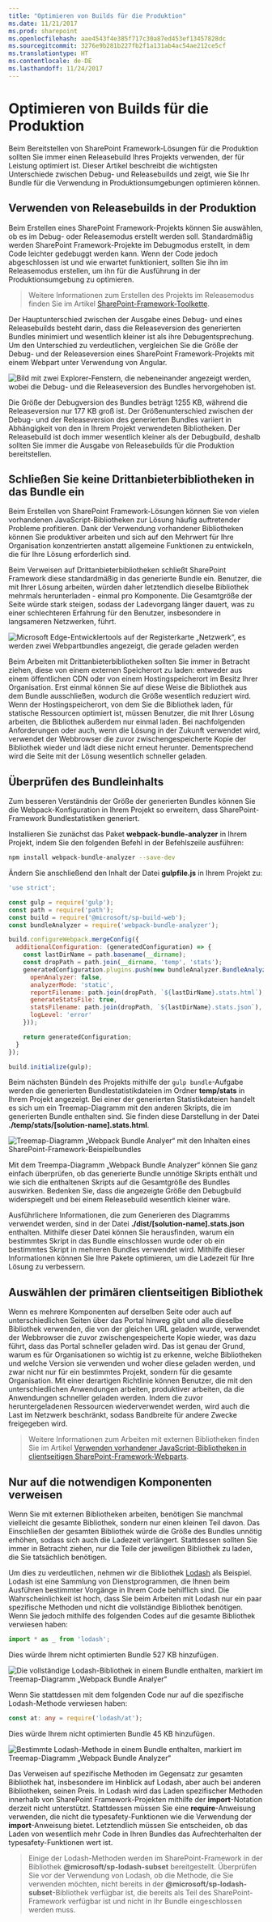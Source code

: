 ```yaml
---
title: "Optimieren von Builds für die Produktion"
ms.date: 11/21/2017
ms.prod: sharepoint
ms.openlocfilehash: aae4543f4e385f717c30a87ed453ef13457828dc
ms.sourcegitcommit: 3276e9b281b227fb2f1a131ab4ac54ae212ce5cf
ms.translationtype: HT
ms.contentlocale: de-DE
ms.lasthandoff: 11/24/2017
---
```

# <a name="optimize-builds-for-production"></a>Optimieren von Builds für die Produktion

Beim Bereitstellen von SharePoint Framework-Lösungen für die Produktion sollten Sie immer einen Releasebuild Ihres Projekts verwenden, der für Leistung optimiert ist. Dieser Artikel beschreibt die wichtigsten Unterschiede zwischen Debug- und Releasebuilds und zeigt, wie Sie Ihr Bundle für die Verwendung in Produktionsumgebungen optimieren können.

## <a name="use-release-builds-in-production"></a>Verwenden von Releasebuilds in der Produktion

Beim Erstellen eines SharePoint Framework-Projekts können Sie auswählen, ob es im Debug- oder Releasemodus erstellt werden soll. Standardmäßig werden SharePoint Framework-Projekte im Debugmodus erstellt, in dem Code leichter gedebuggt werden kann. Wenn der Code jedoch abgeschlossen ist und wie erwartet funktioniert, sollten Sie ihn im Releasemodus erstellen, um ihn für die Ausführung in der Produktionsumgebung zu optimieren.

> Weitere Informationen zum Erstellen des Projekts im Releasemodus finden Sie im Artikel [SharePoint-Framework-Toolkette](./sharepoint-framework-toolchain.md).

Der Hauptunterschied zwischen der Ausgabe eines Debug- und eines Releasebuilds besteht darin, dass die Releaseversion des generierten Bundles minimiert und wesentlich kleiner ist als ihre Debugentsprechung. Um den Unterschied zu verdeutlichen, vergleichen Sie die Größe der Debug- und der Releaseversion eines SharePoint Framework-Projekts mit einem Webpart unter Verwendung von Angular.

![Bild mit zwei Explorer-Fenstern, die nebeneinander angezeigt werden, wobei die Debug- und die Releaseversion des Bundles hervorgehoben ist.](../../images/guidance-productionbuilds-debug-vs-ship-bundle.png)

Die Größe der Debugversion des Bundles beträgt 1255 KB, während die Releaseversion nur 177 KB groß ist. Der Größenunterschied zwischen der Debug- und der Releaseversion des generierten Bundles variiert in Abhängigkeit von den in Ihrem Projekt verwendeten Bibliotheken. Der Releasebuild ist doch immer wesentlich kleiner als der Debugbuild, deshalb sollten Sie immer die Ausgabe von Releasebuilds für die Produktion bereitstellen.

## <a name="dont-include-third-party-libraries-in-the-bundle"></a>Schließen Sie keine Drittanbieterbibliotheken in das Bundle ein

Beim Erstellen von SharePoint Framework-Lösungen können Sie von vielen vorhandenen JavaScript-Bibliotheken zur Lösung häufig auftretender Probleme profitieren. Dank der Verwendung vorhandener Bibliotheken können Sie produktiver arbeiten und sich auf den Mehrwert für Ihre Organisation konzentrierten anstatt allgemeine Funktionen zu entwickeln, die für Ihre Lösung erforderlich sind.

Beim Verweisen auf Drittanbieterbibliotheken schließt SharePoint Framework diese standardmäßig in das generierte Bundle ein. Benutzer, die mit Ihrer Lösung arbeiten, würden daher letztendlich dieselbe Bibliothek mehrmals herunterladen - einmal pro Komponente. Die Gesamtgröße der Seite würde stark steigen, sodass der Ladevorgang länger dauert, was zu einer schlechteren Erfahrung für den Benutzer, insbesondere in langsameren Netzwerken, führt.

![Microsoft Edge-Entwicklertools auf der Registerkarte „Netzwerk“, es werden zwei Webpartbundles angezeigt, die gerade geladen werden](../../images/guidance-productionbuilds-two-bundles-with-libraries.png)

Beim Arbeiten mit Drittanbieterbibliotheken sollten Sie immer in Betracht ziehen, diese von einem externen Speicherort zu laden: entweder aus einem öffentlichen CDN oder von einem Hostingspeicherort im Besitz Ihrer Organisation. Erst einmal können Sie auf diese Weise die Bibliothek aus dem Bundle ausschließen, wodurch die Größe wesentlich reduziert wird. Wenn der Hostingspeicherort, von dem Sie die Bibliothek laden, für statische Ressourcen optimiert ist, müssen Benutzer, die mit Ihrer Lösung arbeiten, die Bibliothek außerdem nur einmal laden.  Bei nachfolgenden Anforderungen oder auch, wenn die Lösung in der Zukunft verwendet wird, verwendet der Webbrowser die zuvor zwischengespeicherte Kopie der Bibliothek wieder und lädt diese nicht erneut herunter. Dementsprechend wird die Seite mit der Lösung wesentlich schneller geladen.

## <a name="verify-the-contents-of-your-bundle"></a>Überprüfen des Bundleinhalts

Zum besseren Verständnis der Größe der generierten Bundles können Sie die Webpack-Konfiguration in Ihrem Projekt so erweitern, dass SharePoint-Framework Bundlestatistiken generiert.

Installieren Sie zunächst das Paket **webpack-bundle-analyzer** in Ihrem Projekt, indem Sie den folgenden Befehl in der Befehlszeile ausführen:

```sh
npm install webpack-bundle-analyzer --save-dev
```

Ändern Sie anschließend den Inhalt der Datei **gulpfile.js** in Ihrem Projekt zu:

```js
'use strict';

const gulp = require('gulp');
const path = require('path');
const build = require('@microsoft/sp-build-web');
const bundleAnalyzer = require('webpack-bundle-analyzer');

build.configureWebpack.mergeConfig({
  additionalConfiguration: (generatedConfiguration) => {
    const lastDirName = path.basename(__dirname);
    const dropPath = path.join(__dirname, 'temp', 'stats');
    generatedConfiguration.plugins.push(new bundleAnalyzer.BundleAnalyzerPlugin({
      openAnalyzer: false,
      analyzerMode: 'static',
      reportFilename: path.join(dropPath, `${lastDirName}.stats.html`),
      generateStatsFile: true,
      statsFilename: path.join(dropPath, `${lastDirName}.stats.json`),
      logLevel: 'error'
    }));

    return generatedConfiguration;
  }
});

build.initialize(gulp);
```

Beim nächsten Bündeln des Projekts mithilfe der `gulp bundle`-Aufgabe werden die generierten Bundlestatistikdateien im Ordner **temp/stats** in Ihrem Projekt angezeigt. Bei einer der generierten Statistikdateien handelt es sich um ein Treemap-Diagramm mit den anderen Skripts, die im generierten Bundle enthalten sind. Sie finden diese Darstellung in der Datei **./temp/stats/[solution-name].stats.html**.

![Treemap-Diagramm „Webpack Bundle Analyer“ mit den Inhalten eines SharePoint-Framework-Beispielbundles](../../images/guidance-productionbuilds-webpack-bundlestats-chart-angular.png)

Mit dem Treempa-Diagramm „Webpack Bundle Analyzer“ können Sie ganz einfach überprüfen, ob das generierte Bundle unnötige Skripts enthält und wie sich die enthaltenen Skripts auf die Gesamtgröße des Bundles auswirken. Bedenken Sie, dass die angezeigte Größe den Debugbuild widerspiegelt und bei einem Releasebuild wesentlich kleiner wäre.

Ausführlichere Informationen, die zum Generieren des Diagramms verwendet werden, sind in der Datei **./dist/[solution-name].stats.json** enthalten. Mithilfe dieser Datei können Sie herausfinden, warum ein bestimmtes Skript in das Bundle einschlossen wurde oder ob ein bestimmtes Skript in mehreren Bundles verwendet wird. Mithilfe dieser Informationen können Sie Ihre Pakete optimieren, um die Ladezeit für Ihre Lösung zu verbessern.

## <a name="choose-your-primary-client-side-library"></a>Auswählen der primären clientseitigen Bibliothek

Wenn es mehrere Komponenten auf derselben Seite oder auch auf unterschiedlichen Seiten über das Portal hinweg gibt und alle dieselbe Bibliothek verwenden, die von der gleichen URL geladen wurde, verwendet der Webbrowser die zuvor zwischengespeicherte Kopie wieder, was dazu führt, dass das Portal schneller geladen wird. Das ist genau der Grund, warum es für Organisationen so wichtig ist zu erkenne, welche Bibliotheken und welche Version sie verwenden und woher diese geladen werden, und zwar nicht nur für ein bestimmtes Projekt, sondern für die gesamte Organisation. Mit einer derartigen Richtlinie können Benutzer, die mit den unterschiedlichen Anwendungen arbeiten, produktiver arbeiten, da die Anwendungen schneller geladen werden. Indem die zuvor heruntergeladenen Ressourcen wiederverwendet werden, wird auch die Last im Netzwerk beschränkt, sodass Bandbreite für andere Zwecke freigegeben wird.

> Weitere Informationen zum Arbeiten mit externen Bibliotheken finden Sie im Artikel [Verwenden vorhandener JavaScript-Bibliotheken in clientseitigen SharePoint-Framework-Webparts](../web-parts/guidance/use-existing-javascript-libraries.md).

## <a name="reference-only-the-necessary-components"></a>Nur auf die notwendigen Komponenten verweisen

Wenn Sie mit externen Bibliotheken arbeiten, benötigen Sie manchmal vielleicht die gesamte Bibliothek, sondern nur einen kleinen Teil davon. Das Einschließen der gesamten Bibliothek würde die Größe des Bundles unnötig erhöhen, sodass sich auch die Ladezeit verlängert. Stattdessen sollten Sie immer in Betracht ziehen, nur die Teile der jeweiligen Bibliothek zu laden, die Sie tatsächlich benötigen.

Um dies zu verdeutlichen, nehmen wir die Bibliothek [Lodash](https://lodash.com) als Beispiel. Lodash ist eine Sammlung von Dienstprogrammen, die Ihnen beim Ausführen bestimmter Vorgänge in Ihrem Code behilflich sind. Die Wahrscheinlichkeit ist hoch, dass Sie beim Arbeiten mit Lodash nur ein paar spezifische Methoden und nicht die vollständige Bibliothek benötigen. Wenn Sie jedoch mithilfe des folgenden Codes auf die gesamte Bibliothek verwiesen haben:

```ts
import * as _ from 'lodash';
```

Dies würde Ihrem nicht optimierten Bundle 527 KB hinzufügen.

![Die vollständige Lodash-Bibliothek in einem Bundle enthalten, markiert im Treemap-Diagramm „Webpack Bundle Analyer“](../../images/guidance-productionbuilds-import-lodash.png)

Wenn Sie stattdessen mit dem folgenden Code nur auf die spezifische Lodash-Methode verwiesen haben:

```ts
const at: any = require('lodash/at');
```

Dies würde Ihrem nicht optimierten Bundle 45 KB hinzufügen.

![Bestimmte Lodash-Methode in einem Bundle enthalten, markiert im Treemap-Diagramm „Webpack Bundle Analyzer“](../../images/guidance-productionbuilds-import-lodash-at.png)

Das Verweisen auf spezifische Methoden im Gegensatz zur gesamten Bibliothek hat, insbesondere im Hinblick auf Lodash, aber auch bei anderen Bibliotheken, seinen Preis. In Lodash wird das Laden spezifischer Methoden innerhalb von SharePoint Framework-Projekten mithilfe der **import**-Notation derzeit nicht unterstützt. Stattdessen müssen Sie eine **require**-Anweisung verwenden, die nicht die typesafety-Funktionen wie die Verwendung der **import**-Anweisung bietet. Letztendlich müssen Sie entscheiden, ob das Laden von wesentlich mehr Code in Ihren Bundles das Aufrechterhalten der typesafety-Funktionen wert ist.

> Einige der Lodash-Methoden werden im SharePoint-Framework in der Bibliothek **@microsoft/sp-lodash-subset** bereitgestellt. Überprüfen Sie vor der Verwendung von Lodash, ob die Methode, die Sie verwenden möchten, nicht bereits in der **@microsoft/sp-lodash-subset**-Bibliothek verfügbar ist, die bereits als Teil des SharePoint-Framework verfügbar ist und nicht in Ihr Bundle eingeschlossen werden muss.
